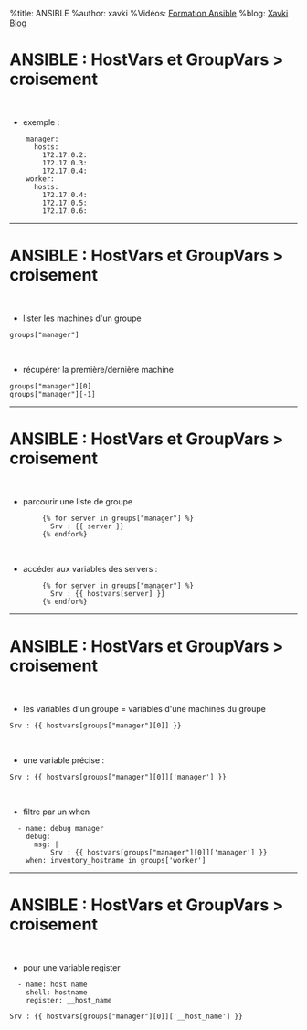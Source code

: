 %title: ANSIBLE
%author: xavki
%Vidéos: [Formation Ansible](https://www.youtube.com/playlist?list=PLn6POgpklwWoCpLKOSw3mXCqbRocnhrh-)
%blog: [Xavki Blog](https://xavki.blog)


# ANSIBLE : HostVars et GroupVars > croisement


<br>

* exemple :

```
    manager:
      hosts:
        172.17.0.2:
        172.17.0.3:
        172.17.0.4:
    worker:
      hosts:
        172.17.0.4:
        172.17.0.5:
        172.17.0.6:
```

----------------------------------------------------------------------------

# ANSIBLE : HostVars et GroupVars > croisement


<br>

* lister les machines d'un groupe

```
groups["manager"]
```

<br>

* récupérer la première/dernière machine

```
groups["manager"][0]
groups["manager"][-1]
```

----------------------------------------------------------------------------

# ANSIBLE : HostVars et GroupVars > croisement

<br>

* parcourir une liste de groupe

```
        {% for server in groups["manager"] %}
          Srv : {{ server }}          
        {% endfor%}
```

<br>

* accéder aux variables des servers :

```
        {% for server in groups["manager"] %}
          Srv : {{ hostvars[server] }}          
        {% endfor%}
```

----------------------------------------------------------------------------

# ANSIBLE : HostVars et GroupVars > croisement

<br>

* les variables d'un groupe = variables d'une machines du groupe

```
Srv : {{ hostvars[groups["manager"][0]] }}
```

<br>

* une variable précise :

```
Srv : {{ hostvars[groups["manager"][0]]['manager'] }}
```

<br>

* filtre par un when

```
  - name: debug manager
    debug:
      msg: |
          Srv : {{ hostvars[groups["manager"][0]]['manager'] }}
    when: inventory_hostname in groups['worker']
```

----------------------------------------------------------------------------

# ANSIBLE : HostVars et GroupVars > croisement

<br>

* pour une variable register

```
  - name: host name
    shell: hostname
    register: __host_name

Srv : {{ hostvars[groups["manager"][0]]['__host_name'] }}
```
